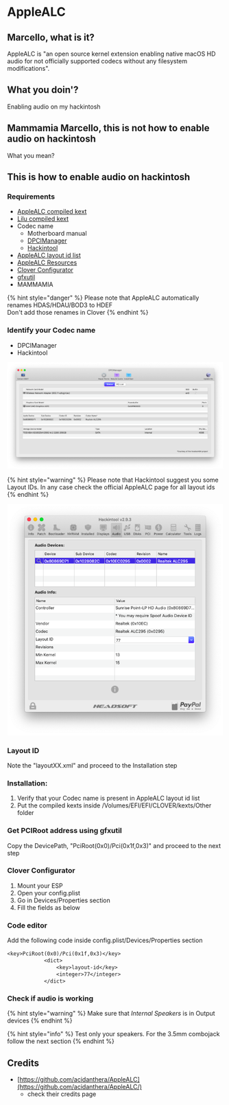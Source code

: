 # AppleALC

## Marcello, what is it?

AppleALC is "an open source kernel extension enabling native macOS HD audio for not officially supported codecs without any filesystem modifications".

## What you doin'?

Enabling audio on my hackintosh

## Mammamia Marcello, this is not how to enable audio on hackintosh

What you mean?

## This is how to enable audio on hackintosh

### Requirements

* [AppleALC compiled kext](https://github.com/acidanthera/AppleALC/releases)
* [Lilu compiled kext](https://github.com/acidanthera/Lilu/releases)
* Codec name
  * Motherboard manual
  * [DPCIManager](https://github.com/MuntashirAkon/DPCIManager/releases)
  * [Hackintool](http://headsoft.com.au/download/mac/Hackintool.zip)
* [AppleALC layout id list](https://github.com/acidanthera/AppleALC/wiki/Supported-codecs)
* [AppleALC Resources](https://github.com/acidanthera/AppleALC/tree/master/Resources)
* [Clover Configurator](https://mackie100projects.altervista.org/download-clover-configurator/)
* [gfxutil](https://github.com/acidanthera/gfxutil/releases)
* MAMMAMIA

{% hint style="danger" %}
Please note that AppleALC automatically renames HDAS/HDAU/BOD3 to HDEF  
Don't add those renames in Clover
{% endhint %}

### Identify your Codec name

* DPCIManager
* Hackintool

![Status/Devices section](../.gitbook/assets/image.png)

{% hint style="warning" %}
Please note that Hackintool suggest you some Layout IDs. In any case check the official AppleALC page for all layout ids
{% endhint %}

![Audio section](../.gitbook/assets/image%20%281%29.png)

### Layout ID

Note the "layoutXX.xml" and proceed to the Installation step

### Installation:

1. Verify that your Codec name is present in AppleALC layout id list
2. Put the compiled kexts inside /Volumes/EFI/EFI/CLOVER/kexts/Other folder

### Get PCIRoot address using gfxutil

Copy the DevicePath, "PciRoot\(0x0\)/Pci\(0x1f,0x3\)" and proceed to the next step

### Clover Configurator

1. Mount your ESP 
2. Open your config.plist
3. Go in Devices/Properties section
4. Fill the fields as below



### Code editor

Add the following code inside config.plist/Devices/Properties section

```text
<key>PciRoot(0x0)/Pci(0x1f,0x3)</key>
			<dict>
				<key>layout-id</key>
				<integer>77</integer>
			</dict>
```

### Check if audio is working

{% hint style="warning" %}
Make sure that _Internal Speakers_ is in Output devices
{% endhint %}

{% hint style="info" %}
Test only your speakers. For the 3.5mm combojack follow the next section
{% endhint %}



## Credits

* [https://github.com/acidanthera/AppleALC](https://github.com/acidanthera/AppleALC/)
  * check their credits page









